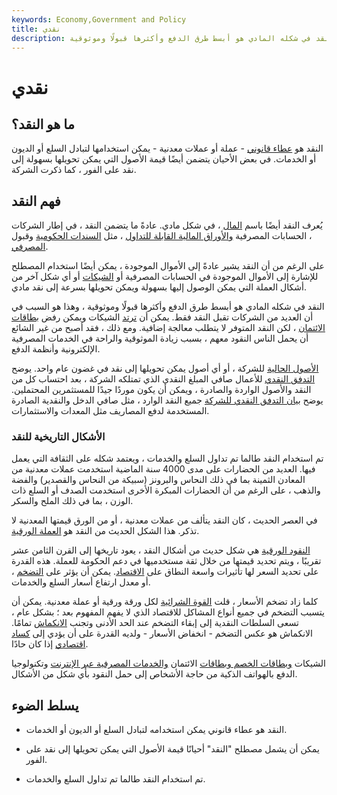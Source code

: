 ```yaml
---
keywords: Economy,Government and Policy
title: نقدي
description: النقد هو عطاء قانوني أو عملات معدنية يمكن استخدامها لتبادل السلع أو الديون أو الخدمات. النقد في شكله المادي هو أبسط طرق الدفع وأكثرها قبولًا وموثوقية.
---
```


# نقدي
## ما هو النقد؟

النقد هو [عطاء قانوني](/legal-tender) - عملة أو عملات معدنية - يمكن استخدامها لتبادل السلع أو الديون أو الخدمات. في بعض الأحيان يتضمن أيضًا قيمة الأصول التي يمكن تحويلها بسهولة إلى نقد على الفور ، كما ذكرت الشركة.

## فهم النقد

يُعرف النقد أيضًا باسم [المال](/money) ، في شكل مادي. عادةً ما يتضمن النقد ، في إطار الشركات ، الحسابات المصرفية [والأوراق المالية القابلة للتداول](/marketablesecurities) ، مثل [السندات الحكومية](/bond) وقبول [المصرفي](/bankersacceptance).

على الرغم من أن النقد يشير عادةً إلى الأموال الموجودة ، يمكن أيضًا استخدام المصطلح للإشارة إلى الأموال الموجودة في الحسابات المصرفية أو [الشيكات](/check) أو أي شكل آخر من أشكال العملة التي يمكن الوصول إليها بسهولة ويمكن تحويلها بسرعة إلى نقد مادي.

النقد في شكله المادي هو أبسط طرق الدفع وأكثرها قبولًا وموثوقية ، وهذا هو السبب في أن العديد من الشركات تقبل النقد فقط. يمكن أن [ترتد](/bouncedcheck) الشيكات ويمكن رفض [بطاقات الائتمان](/creditcard) ، لكن النقد المتوفر لا يتطلب معالجة إضافية. ومع ذلك ، فقد أصبح من غير الشائع أن يحمل الناس النقود معهم ، بسبب زيادة الموثوقية والراحة في الخدمات المصرفية الإلكترونية وأنظمة الدفع.

[الأصول الحالية](/currentassets) للشركة ، أو أي أصول يمكن تحويلها إلى نقد في غضون عام واحد. يوضح [التدفق النقدي](/cashflow) للأعمال صافي المبلغ النقدي الذي تمتلكه الشركة ، بعد احتساب كل من النقد والأصول الواردة والصادرة ، ويمكن أن يكون موردًا جيدًا للمستثمرين المحتملين. يوضح [بيان التدفق النقدي للشركة](/cashflowstatement) جميع النقد الوارد ، مثل صافي الدخل والنقدية الصادرة المستخدمة لدفع المصاريف مثل المعدات والاستثمارات.

### الأشكال التاريخية للنقد

تم استخدام النقد طالما تم تداول السلع والخدمات ، ويعتمد شكله على الثقافة التي يعمل فيها. العديد من الحضارات على مدى 4000 سنة الماضية استخدمت عملات معدنية من المعادن الثمينة بما في ذلك النحاس والبرونز (سبيكة من النحاس والقصدير) والفضة والذهب ، على الرغم من أن الحضارات المبكرة الأخرى استخدمت الصدف أو السلع ذات الوزن ، بما في ذلك الملح والسكر.

في العصر الحديث ، كان النقد يتألف من عملات معدنية ، أو من الورق قيمتها المعدنية لا تذكر. هذا الشكل الحديث من النقد هو [العملة الورقية](/fiatmoney).

[النقود الورقية](/paper_money) هي شكل حديث من أشكال النقد ، يعود تاريخها إلى القرن الثامن عشر تقريبًا ، ويتم تحديد قيمتها من خلال ثقة مستخدميها في دعم الحكومة للعملة. هذه القدرة على تحديد السعر لها تأثيرات واسعة النطاق على [الاقتصاد](/economy). يمكن أن يؤثر على [التضخم](/inflation) ، أو معدل ارتفاع أسعار السلع والخدمات.

كلما زاد تضخم الأسعار ، قلت [القوة الشرائية](/purchasingpower) لكل ورقة ورقية أو عملة معدنية. يمكن أن يتسبب التضخم في جميع أنواع المشاكل للاقتصاد الذي لا يفهم المفهوم بعد ؛ بشكل عام ، تسعى السلطات النقدية إلى إبقاء التضخم عند الحد الأدنى وتجنب [الانكماش](/deflation) تمامًا. الانكماش هو عكس التضخم - انخفاض الأسعار - ولديه القدرة على أن يؤدي إلى [كساد اقتصادي](/depression) إذا كان حادًا.

الشيكات [وبطاقات الخصم وبطاقات](/debitcard) الائتمان [والخدمات المصرفية عبر الإنترنت](/onlinebanking) وتكنولوجيا الدفع بالهواتف الذكية من حاجة الأشخاص إلى حمل النقود بأي شكل من الأشكال.

## يسلط الضوء

- النقد هو عطاء قانوني يمكن استخدامه لتبادل السلع أو الديون أو الخدمات.

- يمكن أن يشمل مصطلح "النقد" أحيانًا قيمة الأصول التي يمكن تحويلها إلى نقد على الفور.

- تم استخدام النقد طالما تم تداول السلع والخدمات.

